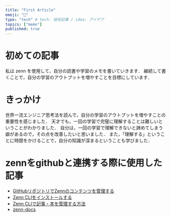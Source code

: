 ```yaml
---
title: "First Article"
emoji: "🐙"
type: "tech" # tech: 技術記事 / idea: アイデア
topics: ["memo"]
published: true
---
```


# 初めての記事
私は zenn を使用して，自分の読書や学習のメモを書いていきます．
継続して書くことで，自分の学習のアウトプットを増やすことを目標にしています．

# きっかけ
世界一流エンジニア思考法を読んで，自分の学習のアウトプットを増やすことの重要性を感じました．
天才でも，一回の学習で完璧に理解することは難しいということがわかりました．
自分は，一回の学習で理解できないと諦めてしまう癖があるので，その点を改善したいと思いました．
また，「理解する」ということに時間をかけることで，自分の知識が深まるということも学びました．

# zennをgithubと連携する際に使用した記事
- [GitHubリポジトリでZennのコンテンツを管理する](https://zenn.dev/zenn/articles/connect-to-github)
- [Zenn CLIをインストールする](https://zenn.dev/zenn/articles/install-zenn-cli)
- [Zenn CLIで記事・本を管理する方法](https://zenn.dev/zenn/articles/zenn-cli-guide)
- [zenn-docs](https://github.com/zenn-dev/zenn-docs)